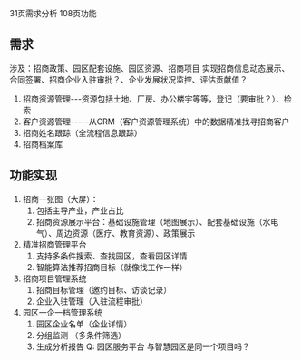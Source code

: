 
31页需求分析   108页功能
## 需求
涉及：招商政策、园区配套设施、园区资源、招商项目
实现招商信息动态展示、合同签署、招商企业入驻审批？、企业发展状况监控、评估贡献值？

1. 招商资源管理---资源包括土地、厂房、办公楼宇等等，登记（要审批？）、检索
2. 客户资源管理-----从CRM（客户资源管理系统）中的数据精准找寻招商客户
3. 招商姓名跟踪（全流程信息跟踪）
4. 招商档案库

## 功能实现
1. 招商一张图（大屏）：
	1. 包括主导产业，产业占比
	2. 招商资源展示平台：基础设施管理（地图展示）、配套基础设施（水电气）、周边资源（医疗、教育资源）、政策展示
2. 精准招商管理平台
	1. 支持多条件搜索、查找园区，查看园区详情
	2. 智能算法推荐招商目标（就像找工作一样）
3. 招商项目管理系统
	1. 招商目标管理（邀约目标、访谈记录）
	2. 企业入驻管理（入驻流程审批）
4. 园区一企一档管理系统
	1. 园区企业名单（企业详情）
	2. 分组监测 （多条件筛选）
	3. 生成分析报告
Q: 园区服务平台 与智慧园区是同一个项目吗？